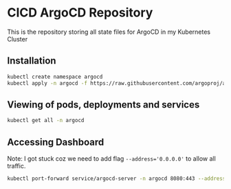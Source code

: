 # CICD ArgoCD Repository

This is the repository storing all state files for ArgoCD in my Kubernetes Cluster 

## Installation

```bash
kubectl create namespace argocd
kubectl apply -n argocd -f https://raw.githubusercontent.com/argoproj/argo-cd/stable/manifests/install.yaml
```

## Viewing of pods, deployments and services

```bash
kubectl get all -n argocd
```

## Accessing Dashboard

Note: I got stuck coz we need to add flag `--address='0.0.0.0'` to allow all traffic.

```bash
kubectl port-forward service/argocd-server -n argocd 8080:443 --address='0.0.0.0'
```
